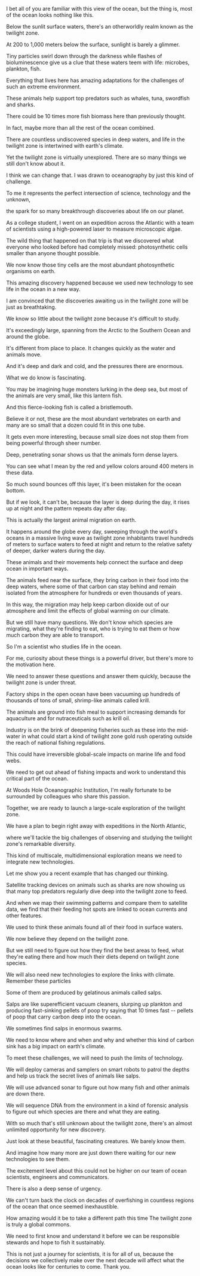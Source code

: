 I bet all of you are familiar with this view of the ocean, but the thing is, most of the ocean looks nothing like this.

Below the sunlit surface waters, there's an otherworldly realm known as the twilight zone.

At 200 to 1,000 meters below the surface, sunlight is barely a glimmer.

Tiny particles swirl down through the darkness while flashes of bioluminescence give us a clue that these waters teem with life: microbes, plankton, fish.

Everything that lives here has amazing adaptations for the challenges of such an extreme environment.

These animals help support top predators such as whales, tuna, swordfish and sharks.

There could be 10 times more fish biomass here than previously thought.

In fact, maybe more than all the rest of the ocean combined.

There are countless undiscovered species in deep waters, and life in the twilight zone is intertwined with earth's climate.

Yet the twilight zone is virtually unexplored. There are so many things we still don't know about it.

I think we can change that. I was drawn to oceanography by just this kind of challenge.

To me it represents the perfect intersection of science, technology and the unknown,

the spark for so many breakthrough discoveries about life on our planet.

As a college student, I went on an expedition across the Atlantic with a team of scientists using a high-powered laser to measure microscopic algae.

The wild thing that happened on that trip is that we discovered what everyone who looked before had completely missed: photosynthetic cells smaller than anyone thought possible.

We now know those tiny cells are the most abundant photosynthetic organisms on earth.

This amazing discovery happened because we used new technology to see life in the ocean in a new way.

I am convinced that the discoveries awaiting us in the twilight zone will be just as breathtaking.

We know so little about the twilight zone because it's difficult to study.

It's exceedingly large, spanning from the Arctic to the Southern Ocean and around the globe.

It's different from place to place. It changes quickly as the water and animals move.

And it's deep and dark and cold, and the pressures there are enormous.

What we do know is fascinating.

You may be imagining huge monsters lurking in the deep sea, but most of the animals are very small, like this lantern fish.

And this fierce-looking fish is called a bristlemouth.

Believe it or not, these are the most abundant vertebrates on earth and many are so small that a dozen could fit in this one tube.

It gets even more interesting, because small size does not stop them from being powerful through sheer number.

Deep, penetrating sonar shows us that the animals form dense layers.

You can see what I mean by the red and yellow colors around 400 meters in these data.

So much sound bounces off this layer, it's been mistaken for the ocean bottom.

But if we look, it can't be, because the layer is deep during the day,  it rises up at night and the pattern repeats day after day.

This is actually the largest animal migration on earth.

It happens around the globe every day, sweeping through the world's oceans in a massive living wave as twilight zone inhabitants travel hundreds of meters to surface waters to feed at night and return to the relative safety of deeper, darker waters during the day.

These animals and their movements help connect the surface and deep ocean in important ways.

The animals feed near the surface, they bring carbon in their food into the deep waters, where some of that carbon can stay behind and remain isolated from the atmosphere for hundreds or even thousands of years.

In this way, the migration may help keep carbon dioxide out of our atmosphere and limit the effects of global warming on our climate.

But we still have many questions. We don't know which species are migrating, what they're finding to eat, who is trying to eat them or how much carbon they are able to transport.

So I'm a scientist who studies life in the ocean.

For me, curiosity about these things is a powerful driver, but there's more to the motivation here.

We need to answer these questions and answer them quickly, because the twilight zone is under threat.

Factory ships in the open ocean have been vacuuming up hundreds of thousands of tons of small, shrimp-like animals called krill.

The animals are ground into fish meal to support increasing demands for aquaculture and for nutraceuticals such as krill oil.

Industry is on the brink of deepening fisheries such as these into the mid-water in what could start a kind of twilight zone gold rush operating outside the reach of national fishing regulations.

This could have irreversible global-scale impacts on marine life and food webs.

We need to get out ahead of fishing impacts and work to understand this critical part of the ocean.

At Woods Hole Oceanographic Institution, I'm really fortunate to be surrounded by colleagues who share this passion.

Together, we are ready to launch a large-scale exploration of the twilight zone.

We have a plan to begin right away with expeditions in the North Atlantic,

where we'll tackle the big challenges of observing and studying the twilight zone's remarkable diversity.

This kind of multiscale, multidimensional exploration means we need to integrate new technologies.

Let me show you a recent example that has changed our thinking.

Satellite tracking devices on animals such as sharks are now showing us that many top predators regularly dive deep into the twilight zone to feed.

And when we map their swimming patterns and compare them to satellite data, we find that their feeding hot spots are linked to ocean currents and other features.

We used to think these animals found all of their food in surface waters.

We now believe they depend on the twilight zone.

But we still need to figure out how they find the best areas to feed, what they're eating there and how much their diets depend on twilight zone species.

We will also need new technologies to explore the links with climate. Remember these particles

Some of them are produced by gelatinous animals called salps.

Salps are like superefficient vacuum cleaners, slurping up plankton and producing fast-sinking pellets of poop try saying that 10 times fast -- pellets of poop that carry carbon deep into the ocean.

We sometimes find salps in enormous swarms.

We need to know where and when and why and whether this kind of carbon sink has a big impact on earth's climate.

To meet these challenges, we will need to push the limits of technology.

We will deploy cameras and samplers on smart robots to patrol the depths and help us track the secret lives of animals like salps.

We will use advanced sonar to figure out how many fish and other animals are down there.

We will sequence DNA from the environment in a kind of forensic analysis to figure out which species are there and what they are eating.

With so much that's still unknown about the twilight zone, there's an almost unlimited opportunity for new discovery.

Just look at these beautiful, fascinating creatures. We barely know them.

And imagine how many more are just down there waiting for our new technologies to see them.

The excitement level about this could not be higher on our team of ocean scientists, engineers and communicators.

There is also a deep sense of urgency.

We can't turn back the clock on decades of overfishing in countless regions of the ocean that once seemed inexhaustible.

How amazing would it be to take a different path this time The twilight zone is truly a global commons.

We need to first know and understand it before we can be responsible stewards and hope to fish it sustainably.

This is not just a journey for scientists, it is for all of us, because the decisions we collectively make over the next decade will affect what the ocean looks like for centuries to come. Thank you.